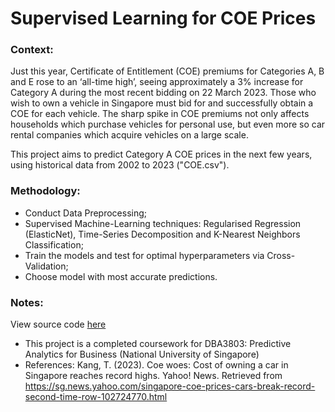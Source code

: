 # Supervised Learning for COE Prices

### Context:

Just this year, Certificate of Entitlement (COE) premiums for Categories A, B and E rose to an ‘all-time high’, seeing approximately a 3% increase for Category A during the most recent bidding on 22 March 2023. Those who wish to own a vehicle in Singapore must bid for and successfully obtain a COE for each vehicle. The sharp spike in COE premiums not only affects households which purchase vehicles for personal use, but even more so car rental companies which acquire vehicles on a large scale.

This project aims to predict Category A COE prices in the next few years, using historical data from 2002 to 2023 ("COE.csv").

### Methodology:
- Conduct Data Preprocessing;
- Supervised Machine-Learning techniques: Regularised Regression (ElasticNet), Time-Series Decomposition and K-Nearest Neighbors Classification;
- Train the models and test for optimal hyperparameters via Cross-Validation;
- Choose model with most accurate predictions.

### Notes:
View source code [here](https://github.com/chow-sheng-yang/COE_Prices/blob/main/main/script.ipynb)

* This project is a completed coursework for DBA3803: Predictive Analytics for Business (National University of Singapore)
* References: Kang, T. (2023). Coe woes: Cost of owning a car in Singapore reaches record highs. Yahoo! News. Retrieved from https://sg.news.yahoo.com/singapore-coe-prices-cars-break-record-second-time-row-102724770.html

